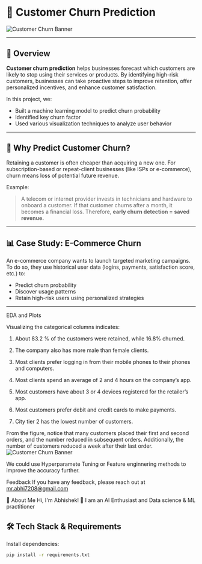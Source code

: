 # 🧠 Customer Churn Prediction

![Customer Churn Banner](https://miro.medium.com/v2/resize:fit:1400/format:webp/1*WZdoYPpmiIk1AcPQ1YHWug.png)

---

## 📌 Overview

**Customer churn prediction** helps businesses forecast which customers are likely to stop using their services or products. By identifying high-risk customers, businesses can take proactive steps to improve retention, offer personalized incentives, and enhance customer satisfaction.

In this project, we:
- Built a machine learning model to predict churn probability
- Identified key churn factor
- Used various visualization techniques to analyze user behavior

---

## 🤔 Why Predict Customer Churn?

Retaining a customer is often cheaper than acquiring a new one. For subscription-based or repeat-client businesses (like ISPs or e-commerce), churn means loss of potential future revenue.

Example:
> A telecom or internet provider invests in technicians and hardware to onboard a customer. If that customer churns after a month, it becomes a financial loss. Therefore, **early churn detection = saved revenue.**

---

## 📊 Case Study: E-Commerce Churn

An e-commerce company wants to launch targeted marketing campaigns. To do so, they use historical user data (logins, payments, satisfaction score, etc.) to:
- Predict churn probability
- Discover usage patterns
- Retain high-risk users using personalized strategies

---

EDA and Plots

Visualizing the categorical columns indicates:
1. About 83.2 % of the customers were retained, while 16.8% churned.

2. The company also has more male than female clients.

3. Most clients prefer logging in from their mobile phones to their phones and computers.

4. Most clients spend an average of 2 and 4 hours on the company’s app.

5. Most customers have about 3 or 4 devices registered for the retailer’s app.

6. Most customers prefer debit and credit cards to make payments.

7. City tier 2 has the lowest number of customers.

From the figure, notice that many customers placed their first and second orders, and the number reduced in subsequent orders. Additionally, the number of customers reduced a week after their last order.
![Customer Churn Banner](https://miro.medium.com/v2/resize:fit:1400/format:webp/1*asou0LtTUdnX7ZIhmQ_VCQ.png)

We could use Hyperparamete Tuning or Feature enginnering methods to improve the accuracy further.

Feedback
If you have any feedback, please reach out at mr.abhi7208@gmail.com

🚀 About Me
Hi, I'm Abhishek! 👋
I am an AI Enthusiast and Data science & ML practitioner



## 🛠️ Tech Stack & Requirements

Install dependencies:
```bash
pip install -r requirements.txt

